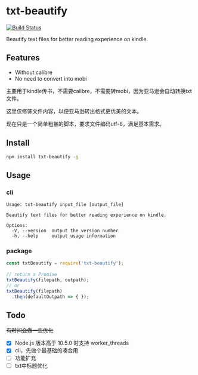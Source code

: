 # txt-beautify
[![Build Status](https://travis-ci.org/Claude-Ray/txt-beautify.svg?branch=master)](https://travis-ci.org/Claude-Ray/txt-beautify)

Beautify text files for better reading experience on kindle.

## Features
- Without calibre
- No need to convert into mobi

主要用于kindle传书，不需要calibre，不需要转mobi，因为亚马逊会自动转换txt文件。

这里仅修饰文件内容，以便亚马逊转出格式更优美的文本。

现在只是一个简单粗暴的脚本，要求文件编码utf-8，满足基本需求。

## Install
```sh
npm install txt-beautify -g
```

## Usage
### cli
```
Usage: txt-beautify input_file [output_file]

Beautify text files for better reading experience on kindle.

Options:
  -V, --version  output the version number
  -h, --help     output usage information
```

### package
```js
const txtBeautify = require('txt-beautify');
  
// return a Promise
txtBeautify(filepath, outpath);
// or
txtBeautify(filepath)
  .then(defaultOutpath => { });
```

## Todo
~~有时间会做一些优化~~
- [x] Node.js 版本高于 10.5.0 时支持 worker_threads
- [x] cli，先做个最基础的凑合用
- [ ] 功能扩充
- [ ] txt中标题优化
